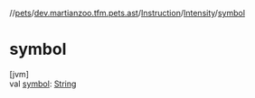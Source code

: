 //[pets](../../../../index.md)/[dev.martianzoo.tfm.pets.ast](../../index.md)/[Instruction](../index.md)/[Intensity](index.md)/[symbol](symbol.md)

# symbol

[jvm]\
val [symbol](symbol.md): [String](https://kotlinlang.org/api/latest/jvm/stdlib/kotlin/-string/index.html)
